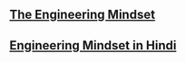 ## [The Engineering Mindset](https://www.youtube.com/@EngineeringMindset/playlists)

## [Engineering Mindset in Hindi](https://www.youtube.com/@EngineeringMindsetHindi/playlists)